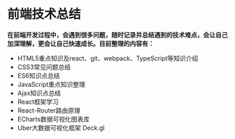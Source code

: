 # 前端技术总结

**在前端开发过程中，会遇到很多问题，随时记录并总结遇到的技术难点，会让自己加深理解，更会让自己快速成长。目前整理的内容有：**

- HTML5重点知识及react、git、webpack、TypeScript等知识介绍
- CSS3常见问题总结
- ES6知识点总结
- JavaScript重点知识整理
- Ajax知识点总结
- React框架学习
- React-Router路由原理
- ECharts数据可视化图表库
- Uber大数据可视化框架 Deck.gl